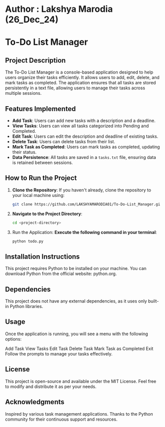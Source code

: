 # Author : Lakshya Marodia (26_Dec_24)
# To-Do List Manager

## Project Description

The To-Do List Manager is a console-based application designed to help users organize their tasks efficiently. It allows users to add, edit, delete, and mark tasks as completed. The application ensures that all tasks are stored persistently in a text file, allowing users to manage their tasks across multiple sessions.

## Features Implemented

- **Add Task**: Users can add new tasks with a description and a deadline.
- **View Tasks**: Users can view all tasks categorized into Pending and Completed.
- **Edit Task**: Users can edit the description and deadline of existing tasks.
- **Delete Task**: Users can delete tasks from their list.
- **Mark Task as Completed**: Users can mark tasks as completed, updating their status.
- **Data Persistence**: All tasks are saved in a `tasks.txt` file, ensuring data is retained between sessions.

## How to Run the Project

1. **Clone the Repository**: If you haven't already, clone the repository to your local machine using:
   ```bash
   git clone https://github.com/LAKSHYAMARODIA01/To-Do-List_Manager.git

2. **Navigate to the Project Directory**:
    ```bash
    cd <project-directory>
4. Run the Application:
   **Execute the following command in your terminal**:
   ```bash
   python todo.py
   
## Installation Instructions
This project requires Python to be installed on your machine. You can download Python from the official website: 
python.org.

## Dependencies
This project does not have any external dependencies, as it uses only built-in Python libraries.

## Usage
Once the application is running, you will see a menu with the following options:

Add Task
View Tasks
Edit Task
Delete Task
Mark Task as Completed
Exit
Follow the prompts to manage your tasks effectively.

## License
This project is open-source and available under the MIT License. Feel free to modify and distribute it as per your needs.

## Acknowledgments
Inspired by various task management applications.
Thanks to the Python community for their continuous support and resources.
